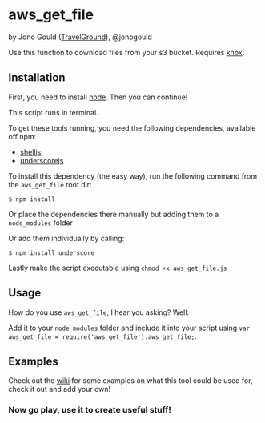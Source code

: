 aws_get_file
============

by Jono Gould ([TravelGround](http://github.com/TravelGround)), @jonogould

Use this function to download files from your s3 bucket. Requires [knox](https://github.com/LearnBoost/knox).

## Installation

First, you need to install [node](http://nodejs.org). Then you can continue!

This script runs in terminal.

To get these tools running, you need the following dependencies, available off npm:


- [shelljs](http://shelljs.org)
- [underscorejs](http://underscorejs.org)

To install this dependency (the easy way), run the following command from the ``` aws_get_file ``` root dir:

``` $ npm install ```

Or place the dependencies there manually but adding them to a ``` node_modules ``` folder

Or add them individually by calling:

``` $ npm install underscore ```

Lastly make the script executable using ```chmod +x aws_get_file.js```


## Usage

How do you use ``` aws_get_file ```, I hear you asking? Well:

Add it to your ```node_modules``` folder and include it into your script using ```var aws_get_file = require('aws_get_file').aws_get_file;```.

## Examples

Check out the [wiki](https://github.com/TravelGround/aws_get_file/wiki) for some examples on what this tool could be used for, check it out and add your own!


### Now go play, use it to create useful stuff!